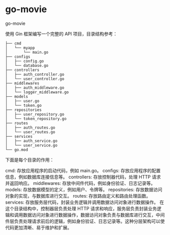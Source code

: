 # go-movie
go-movie

使用 Gin 框架编写一个完整的 API 项目，目录结构参考：
```
├── cmd
│   └── myapp
│       └── main.go
├── configs
│   ├── config.go
│   └── database.go
├── controllers
│   ├── auth_controller.go
│   └── user_controller.go
├── middlewares
│   ├── auth_middleware.go
│   └── logger_middleware.go
├── models
│   ├── user.go
│   └── token.go
├── repositories
│   ├── user_repository.go
│   └── token_repository.go
├── routes
│   ├── auth_routes.go
│   └── user_routes.go
├── services
│   ├── auth_service.go
│   └── user_service.go
└── go.mod
```
下面是每个目录的作用：

cmd: 存放应用程序的启动代码，例如 main.go。
configs: 存放应用程序的配置信息，例如数据库连接信息等。
controllers: 存放控制器代码，处理 HTTP 请求并返回响应。
middlewares: 存放中间件代码，例如身份验证、日志记录等。
models: 存放数据模型的定义，例如用户、令牌等。
repositories: 存放数据访问对象的实现，与数据库进行交互。
routes: 存放路由定义和路由处理函数。
services: 存放服务层代码，封装业务逻辑并调用数据访问对象进行数据操作。
在这个目录结构中，控制器层负责处理 HTTP 请求和响应，服务层负责封装业务逻辑和调用数据访问对象进行数据操作，数据访问对象负责与数据库进行交互，中间件层负责处理请求前后的逻辑，例如身份验证、日志记录等。这种分层架构可以使代码更加清晰、易于维护和扩展。